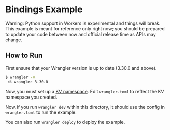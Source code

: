 # Bindings Example

Warning: Python support in Workers is experimental and things will break. This
example is meant for reference only right now; you should be prepared to update
your code between now and official release time as APIs may change.

## How to Run

First ensure that your Wrangler version is up to date (3.30.0 and above).

```bash
$ wrangler -v
 ⛅️ wrangler 3.30.0
```

Now, you must set up a [KV namespace](https://developers.cloudflare.com/kv/reference/kv-namespaces/). Edit `wrangler.toml` to reflect the KV namespace you created.

Now, if you run `wrangler dev` within this directory, it should use the config
in `wrangler.toml` to run the example.

You can also run `wrangler deploy` to deploy the example.

